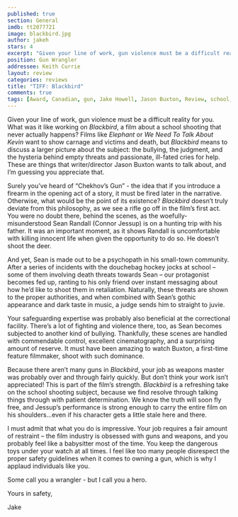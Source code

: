 ```yaml
---
published: true
section: General
imdb: tt2077721
image: blackbird.jpg
author: jakeh 
stars: 4
excerpt: "Given your line of work, gun violence must be a difficult reality for you."
position: Gun Wrangler
addressee: Keith Currie
layout: review
categories: reviews
title: "TIFF: Blackbird"
comments: true
tags: [Award, Canadian, gun, Jake Howell, Jason Buxton, Review, school, shooting, TIFF, Uncategorized, violence]
---
```

<p>Given your line of work, gun violence must be a difficult reality for you. What was it like working on <em>Blackbird</em>, a film about a school shooting that never actually happens? Films like <em>Elephant </em>or <em>We Need To Talk About Kevin</em> want to show carnage and victims and death, but <em>Blackbird</em> means to discuss a larger picture about the subject: the bullying, the judgment, and the hysteria behind empty threats and passionate, ill-fated cries for help. These are things that writer/director Jason Buxton wants to talk about, and I&rsquo;m guessing you appreciate that.</p>
<p>Surely you&rsquo;ve heard of &ldquo;Chekhov&rsquo;s Gun&rdquo; - the idea that if you introduce a firearm in the opening act of a story, it must be fired later in the narrative. Otherwise, what would be the point of its existence? <em>Blackbird</em> doesn&rsquo;t truly deviate from this philosophy, as we see a rifle go off in the film&rsquo;s first act. You were no doubt there, behind the scenes, as the woefully-misunderstood Sean Randall (Connor Jessup) is on a hunting trip with his father. It was an important moment, as it shows Randall is uncomfortable with killing innocent life when given the opportunity to do so. He doesn&rsquo;t shoot the deer.</p>
<p>And yet, Sean is made out to be a psychopath in his small-town community. After a series of incidents with the douchebag hockey jocks at school &ndash; some of them involving death threats towards Sean &ndash; our protagonist becomes fed up, ranting to his only friend over instant messaging about how he&rsquo;d like to shoot them in retaliation. Naturally, these threats are shown to the proper authorities, and when combined with Sean&rsquo;s gothic appearance and dark taste in music, a judge sends him to straight to juvie.</p>
<p>Your safeguarding expertise was probably also beneficial at the correctional facility. There&rsquo;s a lot of fighting and violence there, too, as Sean becomes subjected to another kind of bullying. Thankfully, these scenes are handled with commendable control, excellent cinematography, and a surprising amount of reserve. It must have been amazing to watch Buxton, a first-time feature filmmaker, shoot with such dominance.</p>
<p>Because there aren&rsquo;t many guns in <em>Blackbird</em>, your job as weapons master was probably over and through fairly quickly. But don&rsquo;t think your work isn&rsquo;t appreciated! This is part of the film&rsquo;s strength. <em>Blackbird </em>is a refreshing take on the school shooting subject, because we find resolve through talking things through with patient determination. We know the truth will soon fly free, and Jessup&rsquo;s performance is strong enough to carry the entire film on his shoulders&hellip;even if his character gets a little stale here and there.</p>
<p>I must admit that what you do is impressive. Your job requires a fair amount of restraint &ndash; the film industry is obsessed with guns and weapons, and you probably feel like a babysitter most of the time. You keep the dangerous toys under your watch at all times. I feel like too many people disrespect the proper safety guidelines when it comes to owning a gun, which is why I applaud individuals like you.</p>
<p>Some call you a wrangler - but I call you a hero.</p>
<p>Yours in safety,</p>
<p>Jake</p>
